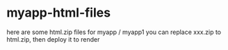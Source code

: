 # myapp-html-files

here are some html.zip files for myapp / myapp1
you can replace xxx.zip to html.zip, then deploy it to render
